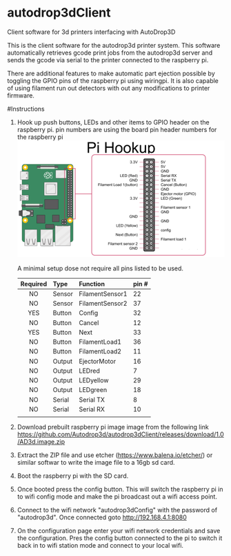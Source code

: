# autodrop3dClient
Client software for 3d printers interfacing with AutoDrop3D


This is the client software for the autodrop3d printer system.
This software automatically retrieves gcode print jobs from the autodrop3d server and sends the gcode via serial to the printer connected to the raspberry pi.

There are additional features to make automatic part ejection possible by toggling the GPIO pins of the raspberry pi using wiringpi. It is also capable of using filament run out detectors with out any modifications to printer firmware.


#Instructions 
1) Hook up push buttons, LEDs and other items to GPIO header on the raspberry pi. 
    pin numbers are using the board pin header numbers for the raspberry pi
    ![Image description](hookup.png)

    A minimal setup dose not require all pins listed to be used. 

    | Required | Type   | Function        | pin # |
    |:--------:|--------|-----------------|-------|
    | NO       | Sensor | FilamentSensor1 | 22    |
    | NO       | Sensor | FilamentSensor2 | 37    |
    | YES      | Button | Config          | 32    |
    | NO       | Button | Cancel          | 12    |
    | YES      | Button | Next            | 33    |
    | NO       | Button | FilamentLoad1   | 36    |
    | NO       | Button | FilamentLoad2   | 11    |
    | NO       | Output | EjectorMotor    | 16    |
    | NO       | Output | LEDred          | 7     |
    | NO       | Output | LEDyellow       | 29    |
    | NO       | Output | LEDgreen        | 18    |
    | NO       | Serial | Serial TX       | 8     |
    | NO       | Serial | Serial RX       | 10    |
    |          |        |                 |       |
    

    
2) Download prebuilt raspberry pi image image from the following link
https://github.com/Autodrop3d/autodrop3dClient/releases/download/1.0/AD3d.image.zip

3) Extract the ZIP file and use etcher (https://www.balena.io/etcher/) or similar softwar to write the image file to a 16gb sd card.

4) Boot the raspberry pi with the SD card.

5) Once booted press the config button. This will switch the raspberry pi in to wifi config mode and make the pi broadcast out a wifi access point.

6) Connect to the wifi network "autodrop3dConfig" with the password of "autodrop3d". Once connected goto http://192.168.4.1:8080

7) On the configuration page enter your wifi network credentials and save the configuration. Pres the config button connected to the pi to switch it back in to wifi station mode and connect to your local wifi. 


